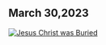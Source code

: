 ## March 30,2023 ##

[![Jesus Christ was Buried](https://raw.githubusercontent.com/fernal73/CIAY/main/March/jpgs/Day089.jpg)](https://youtu.be/Nx2_W9Jv1_w "Jesus Christ was Buried")
